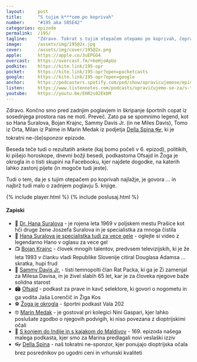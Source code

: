 ```yaml
---
layout: 	post
title:  	"S tujim k***cem po koprivah"
number: 	"#195 aka S05E42"
categories:	epizode
permalink:	/195/
tagline: 	"Zdravo. Tokrat s tujim otepačem otepamo po koprivah, čeprav vemo, da se to ne spodobi. Kar se knjige tiče, se lotimo 25. poglavja in pridemo do stranišča."
image:		/assets/img/195@2x.jpg
cover:		/assets/img/cover/195@2x.png
apple:		https://apple.co/3uEPGG4
overcast:	https://overcast.fm/+beHjoApUo
podkite:	https://kite.link/195-opr
pocket:		https://kite.link/195-opr?open=pocketcasts
google:		https://kite.link/195-opr?open=google
anchor:		https://podcasters.spotify.com/pod/show/opravicujemose/episodes/S-tujim-kcem-po-koprivah-e2fuvhu
listen:		https://www.listennotes.com/podcasts/opravičujemo-se-za/s-tujim-kcem-po-koprivah-LoNn1OAVGRP/embed/
youtube:	https://youtu.be/EHR2s02EkbM
---
```


Zdravo. Končno smo pred zadnjim poglavjem in škripanje športnih copat iz sosednjega prostora nas ne moti. Preveč. Zato pa se spomnimo legend, kot so Hana Suralova, Bojan Krajnc, Sammy Davis Jr. (in ne Miles Davis), Tomo iz Orta, Milan iz Palme in Marin Medak iz podjetja [Della Spina 👓](https://www.dellaspina.si/), ki je tokratni ne-(še)sponzor epizode. 

Beseda teče tudi o rezultatih ankete (kaj bomo počeli v 6. epizod), politikih, ki pišejo horoskope, dnevni božji besedi, podkastoma Ofsajd in Žoga je okrogla in o tisti skupini na Facebooku, kjer najdete dogodke, na katerih lahko zastonj pijete (in mogoče tudi jeste). 

Tudi o tem, da je s tujim otepačem po koprivah najlažje, je govora … in najbrž tudi malo o zadnjem poglavju 5. knjige. 

{% include player.html %}
{% include poslusaj.html %}

<!--break-->

#### Zapiski

- 🫧 [Dr. Hana Suralova](http://greznica.blogspot.com/2007/02/dr-hana-suralova.html) - je rojena leta 1969 v poljskem mestu Prašice kot hči druge žene Joszefa Suralova in je specialistka za mnoga čistila 
- 🧼 [Hana Suralova je specialistka tudi za vece gele](https://www.youtube.com/watch?v=emFn9eEm2Z8) - oglejte si video z legendarno Hano v oglasu za vece gel
- 📺 [Bojan Krajnc](https://www.dlib.si/stream/URN:NBN:SI:DOC-ZH3NDX6X/87772770-50ef-4d7e-bf9a-6764d8dbe156/PDF) - človek mnogih talentov, predvsem televizijskih, ki je že leta 1993 v članku vladi Republike Slovenije citiral Douglasa Adamsa ... skratka, hupi frud
- 🐀 [Sammy Davis Jr.](https://en.wikipedia.org/wiki/Sammy_Davis_Jr.) - tisti temnopolti član Rat Packa, ki ga je Zi zamenjal za Milesa Davisa, in je živel slabih 65 let, kar je za človeka njegove baže solidna starost 
- 🏟️ [Ofsajd](http://urbani.si/ofsajd/) - podkast za prave in kavč selektore, ki govori o nogometu in ga vodita Jaša Lorenčič in Žiga Kos 
- ⚽️ [Žoga je okrogla](https://val202.rtvslo.si/podkast/zoga-je-okrogla/173250717) - športni podkast Vala 202
- 🤓 [Marin Medak](https://ninagaspari.com/blogs/podcast/epizoda126) - je gostoval pri kolegici Nini Gaspari, kjer lahko poslušate zgodbo o njegovih podvigih, ki niso povezana z dioptrijskimi očali
- 🛶 [S konjem do Indije in s kajakom do Maldivov](https://opravicujemo.se/169/) - 169. epizoda našega malega podkasta, kjer smo za Marina predlagali novi veslaški izziv 
- 👓 [Della Spina](https://www.dellaspina.si/) - naš tokratni ne-sponzor, kjer ponujajo dioptrijska očala brez posrednikov po ugodni ceni in vrhunski kvaliteti 